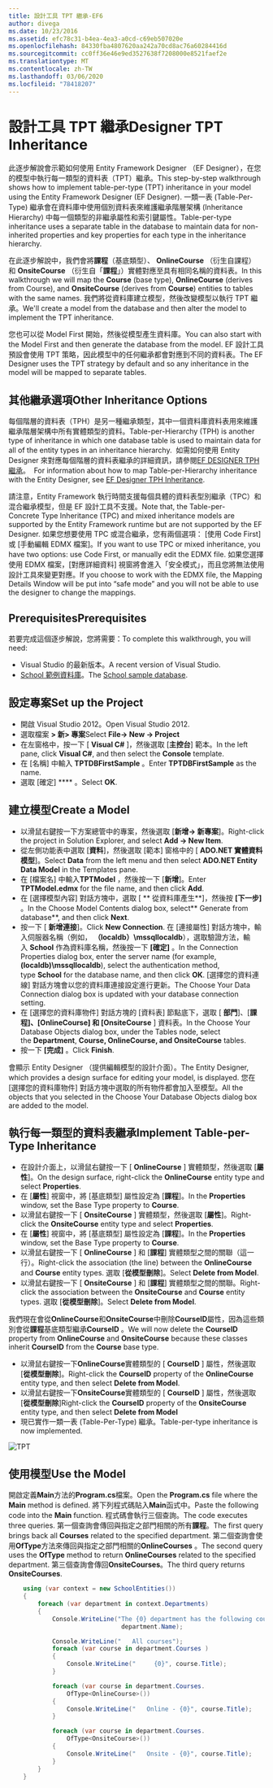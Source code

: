 ```yaml
---
title: 設計工具 TPT 繼承-EF6
author: divega
ms.date: 10/23/2016
ms.assetid: efc78c31-b4ea-4ea3-a0cd-c69eb507020e
ms.openlocfilehash: 84330fba4807620aa242a70cd8ac76a60284416d
ms.sourcegitcommit: cc0ff36e46e9ed3527638f7208000e8521faef2e
ms.translationtype: MT
ms.contentlocale: zh-TW
ms.lasthandoff: 03/06/2020
ms.locfileid: "78418207"
---
```

# <a name="designer-tpt-inheritance"></a><span data-ttu-id="850da-102">設計工具 TPT 繼承</span><span class="sxs-lookup"><span data-stu-id="850da-102">Designer TPT Inheritance</span></span>
<span data-ttu-id="850da-103">此逐步解說會示範如何使用 Entity Framework Designer （EF Designer），在您的模型中執行每一類型的資料表（TPT）繼承。</span><span class="sxs-lookup"><span data-stu-id="850da-103">This step-by-step walkthrough shows how to implement table-per-type (TPT) inheritance in your model using the Entity Framework Designer (EF Designer).</span></span> <span data-ttu-id="850da-104">一類一表 (Table-Per-Type) 繼承會在資料庫中使用個別資料表來維護繼承階層架構 (Inheritance Hierarchy) 中每一個類型的非繼承屬性和索引鍵屬性。</span><span class="sxs-lookup"><span data-stu-id="850da-104">Table-per-type inheritance uses a separate table in the database to maintain data for non-inherited properties and key properties for each type in the inheritance hierarchy.</span></span>

<span data-ttu-id="850da-105">在此逐步解說中，我們會將**課程**（基底類型）、 **OnlineCourse** （衍生自課程）和 **OnsiteCourse** （衍生自「**課程**」）實體對應至具有相同名稱的資料表。</span><span class="sxs-lookup"><span data-stu-id="850da-105">In this walkthrough we will map the **Course** (base type), **OnlineCourse** (derives from Course), and **OnsiteCourse** (derives from **Course**) entities to tables with the same names.</span></span> <span data-ttu-id="850da-106">我們將從資料庫建立模型，然後改變模型以執行 TPT 繼承。</span><span class="sxs-lookup"><span data-stu-id="850da-106">We'll create a model from the database and then alter the model to implement the TPT inheritance.</span></span>

<span data-ttu-id="850da-107">您也可以從 Model First 開始，然後從模型產生資料庫。</span><span class="sxs-lookup"><span data-stu-id="850da-107">You can also start with the Model First and then generate the database from the model.</span></span> <span data-ttu-id="850da-108">EF 設計工具預設會使用 TPT 策略，因此模型中的任何繼承都會對應到不同的資料表。</span><span class="sxs-lookup"><span data-stu-id="850da-108">The EF Designer uses the TPT strategy by default and so any inheritance in the model will be mapped to separate tables.</span></span>

## <a name="other-inheritance-options"></a><span data-ttu-id="850da-109">其他繼承選項</span><span class="sxs-lookup"><span data-stu-id="850da-109">Other Inheritance Options</span></span>

<span data-ttu-id="850da-110">每個階層的資料表（TPH）是另一種繼承類型，其中一個資料庫資料表用來維護繼承階層架構中所有實體類型的資料。</span><span class="sxs-lookup"><span data-stu-id="850da-110">Table-per-Hierarchy (TPH) is another type of inheritance in which one database table is used to maintain data for all of the entity types in an inheritance hierarchy.</span></span><span data-ttu-id="850da-111">  如需如何使用 Entity Designer 來對應每個階層的資料表繼承的詳細資訊，請參閱[EF DESIGNER TPH 繼承](~/ef6/modeling/designer/inheritance/tph.md)。</span><span class="sxs-lookup"><span data-stu-id="850da-111">  For information about how to map Table-per-Hierarchy inheritance with the Entity Designer, see [EF Designer TPH Inheritance](~/ef6/modeling/designer/inheritance/tph.md).</span></span> 

<span data-ttu-id="850da-112">請注意，Entity Framework 執行時間支援每個具體的資料表型別繼承（TPC）和混合繼承模型，但是 EF 設計工具不支援。</span><span class="sxs-lookup"><span data-stu-id="850da-112">Note that, the Table-per-Concrete Type Inheritance (TPC) and mixed inheritance models are supported by the Entity Framework runtime but are not supported by the EF Designer.</span></span> <span data-ttu-id="850da-113">如果您想要使用 TPC 或混合繼承，您有兩個選項： [使用 Code First] 或 [手動編輯 EDMX 檔案]。</span><span class="sxs-lookup"><span data-stu-id="850da-113">If you want to use TPC or mixed inheritance, you have two options: use Code First, or manually edit the EDMX file.</span></span> <span data-ttu-id="850da-114">如果您選擇使用 EDMX 檔案，[對應詳細資料] 視窗將會進入「安全模式」，而且您將無法使用設計工具來變更對應。</span><span class="sxs-lookup"><span data-stu-id="850da-114">If you choose to work with the EDMX file, the Mapping Details Window will be put into “safe mode” and you will not be able to use the designer to change the mappings.</span></span>

## <a name="prerequisites"></a><span data-ttu-id="850da-115">Prerequisites</span><span class="sxs-lookup"><span data-stu-id="850da-115">Prerequisites</span></span>

<span data-ttu-id="850da-116">若要完成這個逐步解說，您將需要：</span><span class="sxs-lookup"><span data-stu-id="850da-116">To complete this walkthrough, you will need:</span></span>

- <span data-ttu-id="850da-117">Visual Studio 的最新版本。</span><span class="sxs-lookup"><span data-stu-id="850da-117">A recent version of Visual Studio.</span></span>
- <span data-ttu-id="850da-118">[School 範例資料庫](~/ef6/resources/school-database.md)。</span><span class="sxs-lookup"><span data-stu-id="850da-118">The [School sample database](~/ef6/resources/school-database.md).</span></span>

## <a name="set-up-the-project"></a><span data-ttu-id="850da-119">設定專案</span><span class="sxs-lookup"><span data-stu-id="850da-119">Set up the Project</span></span>

-   <span data-ttu-id="850da-120">開啟 Visual Studio 2012。</span><span class="sxs-lookup"><span data-stu-id="850da-120">Open Visual Studio 2012.</span></span>
-   <span data-ttu-id="850da-121">選取檔案 **&gt; 新&gt; 專案**</span><span class="sxs-lookup"><span data-stu-id="850da-121">Select **File-&gt; New -&gt; Project**</span></span>
-   <span data-ttu-id="850da-122">在左窗格中，按一下 [ **Visual C\#** ]，然後選取 [**主控台**] 範本。</span><span class="sxs-lookup"><span data-stu-id="850da-122">In the left pane, click **Visual C\#**, and then select the **Console** template.</span></span>
-   <span data-ttu-id="850da-123">在 [名稱] 中輸入 **TPTDBFirstSample** 。</span><span class="sxs-lookup"><span data-stu-id="850da-123">Enter **TPTDBFirstSample** as the name.</span></span>
-   <span data-ttu-id="850da-124">選取 [確定] \*\*\*\* 。</span><span class="sxs-lookup"><span data-stu-id="850da-124">Select **OK**.</span></span>

## <a name="create-a-model"></a><span data-ttu-id="850da-125">建立模型</span><span class="sxs-lookup"><span data-stu-id="850da-125">Create a Model</span></span>

-   <span data-ttu-id="850da-126">以滑鼠右鍵按一下方案總管中的專案，然後選取 [**新增-&gt; 新專案**]。</span><span class="sxs-lookup"><span data-stu-id="850da-126">Right-click the project in Solution Explorer, and select **Add -&gt; New Item**.</span></span>
-   <span data-ttu-id="850da-127">從左側功能表中選取 [**資料**]，然後選取 [範本] 窗格中的 [ **ADO.NET 實體資料模型**]。</span><span class="sxs-lookup"><span data-stu-id="850da-127">Select **Data** from the left menu and then select **ADO.NET Entity Data Model** in the Templates pane.</span></span>
-   <span data-ttu-id="850da-128">在 [檔案名] 中輸入**TPTModel** ，然後按一下 [**新增**]。</span><span class="sxs-lookup"><span data-stu-id="850da-128">Enter **TPTModel.edmx** for the file name, and then click **Add**.</span></span>
-   <span data-ttu-id="850da-129">在 [選擇模型內容] 對話方塊中，選取 [ ** 從資料庫產生**]，然後按 **[下一步]** 。</span><span class="sxs-lookup"><span data-stu-id="850da-129">In the Choose Model Contents dialog box, select** Generate from database**, and then click **Next**.</span></span>
-   <span data-ttu-id="850da-130">按一下 [ **新增連接**]。</span><span class="sxs-lookup"><span data-stu-id="850da-130">Click **New Connection**.</span></span>
    <span data-ttu-id="850da-131">在 [連接屬性] 對話方塊中，輸入伺服器名稱（例如， **（localdb）\\mssqllocaldb**），選取驗證方法，輸入 **School** 作為資料庫名稱，然後按一下 **[確定]** 。</span><span class="sxs-lookup"><span data-stu-id="850da-131">In the Connection Properties dialog box, enter the server name (for example, **(localdb)\\mssqllocaldb**), select the authentication method, type **School** for the database name, and then click **OK**.</span></span>
    <span data-ttu-id="850da-132">[選擇您的資料連線] 對話方塊會以您的資料庫連接設定進行更新。</span><span class="sxs-lookup"><span data-stu-id="850da-132">The Choose Your Data Connection dialog box is updated with your database connection setting.</span></span>
-   <span data-ttu-id="850da-133">在 [選擇您的資料庫物件] 對話方塊的 [資料表] 節點底下，選取 [ **部門**]、[**課程]、[OnlineCourse] 和 [OnsiteCourse** ] 資料表。</span><span class="sxs-lookup"><span data-stu-id="850da-133">In the Choose Your Database Objects dialog box, under the Tables node, select the **Department**, **Course, OnlineCourse, and OnsiteCourse** tables.</span></span>
-   <span data-ttu-id="850da-134">按一下 **[完成]** 。</span><span class="sxs-lookup"><span data-stu-id="850da-134">Click **Finish**.</span></span>

<span data-ttu-id="850da-135">會顯示 Entity Designer （提供編輯模型的設計介面）。</span><span class="sxs-lookup"><span data-stu-id="850da-135">The Entity Designer, which provides a design surface for editing your model, is displayed.</span></span> <span data-ttu-id="850da-136">您在 [選擇您的資料庫物件] 對話方塊中選取的所有物件都會加入至模型。</span><span class="sxs-lookup"><span data-stu-id="850da-136">All the objects that you selected in the Choose Your Database Objects dialog box are added to the model.</span></span>

## <a name="implement-table-per-type-inheritance"></a><span data-ttu-id="850da-137">執行每一類型的資料表繼承</span><span class="sxs-lookup"><span data-stu-id="850da-137">Implement Table-per-Type Inheritance</span></span>

-   <span data-ttu-id="850da-138">在設計介面上，以滑鼠右鍵按一下 [ **OnlineCourse** ] 實體類型，然後選取 [**屬性**]。</span><span class="sxs-lookup"><span data-stu-id="850da-138">On the design surface, right-click the **OnlineCourse** entity type and select **Properties**.</span></span>
-   <span data-ttu-id="850da-139">在 [**屬性**] 視窗中，將 [基底類型] 屬性設定為 [**課程**]。</span><span class="sxs-lookup"><span data-stu-id="850da-139">In the **Properties** window, set the Base Type property to **Course**.</span></span>
-   <span data-ttu-id="850da-140">以滑鼠右鍵按一下 [ **OnsiteCourse** ] 實體類型，然後選取 [**屬性**]。</span><span class="sxs-lookup"><span data-stu-id="850da-140">Right-click the **OnsiteCourse** entity type and select **Properties**.</span></span>
-   <span data-ttu-id="850da-141">在 [**屬性**] 視窗中，將 [基底類型] 屬性設定為 [**課程**]。</span><span class="sxs-lookup"><span data-stu-id="850da-141">In the **Properties** window, set the Base Type property to **Course**.</span></span>
-   <span data-ttu-id="850da-142">以滑鼠右鍵按一下 [ **OnlineCourse** ] 和 [**課程**] 實體類型之間的關聯（這一行）。</span><span class="sxs-lookup"><span data-stu-id="850da-142">Right-click the association (the line) between the **OnlineCourse** and **Course** entity types.</span></span>
    <span data-ttu-id="850da-143">選取 [**從模型刪除**]。</span><span class="sxs-lookup"><span data-stu-id="850da-143">Select **Delete from Model**.</span></span>
-   <span data-ttu-id="850da-144">以滑鼠右鍵按一下 [ **OnsiteCourse** ] 和 [**課程**] 實體類型之間的關聯。</span><span class="sxs-lookup"><span data-stu-id="850da-144">Right-click the association between the **OnsiteCourse** and **Course** entity types.</span></span>
    <span data-ttu-id="850da-145">選取 [**從模型刪除**]。</span><span class="sxs-lookup"><span data-stu-id="850da-145">Select **Delete from Model**.</span></span>

<span data-ttu-id="850da-146">我們現在會從**OnlineCourse**和**OnsiteCourse**中刪除**CourseID**屬性，因為這些類別會從**課程**基底類型繼承**CourseID** 。</span><span class="sxs-lookup"><span data-stu-id="850da-146">We will now delete the **CourseID** property from **OnlineCourse** and **OnsiteCourse** because these classes inherit **CourseID** from the **Course** base type.</span></span>

-   <span data-ttu-id="850da-147">以滑鼠右鍵按一下**OnlineCourse**實體類型的 [ **CourseID** ] 屬性，然後選取 [**從模型刪除**]。</span><span class="sxs-lookup"><span data-stu-id="850da-147">Right-click the **CourseID** property of the **OnlineCourse** entity type, and then select **Delete from Model**.</span></span>
-   <span data-ttu-id="850da-148">以滑鼠右鍵按一下**OnsiteCourse**實體類型的 [ **CourseID** ] 屬性，然後選取 [**從模型刪除**]</span><span class="sxs-lookup"><span data-stu-id="850da-148">Right-click the **CourseID** property of the **OnsiteCourse** entity type, and then select **Delete from Model**</span></span>
-   <span data-ttu-id="850da-149">現已實作一類一表 (Table-Per-Type) 繼承。</span><span class="sxs-lookup"><span data-stu-id="850da-149">Table-per-type inheritance is now implemented.</span></span>

![TPT](~/ef6/media/tpt.png)

## <a name="use-the-model"></a><span data-ttu-id="850da-151">使用模型</span><span class="sxs-lookup"><span data-stu-id="850da-151">Use the Model</span></span>

<span data-ttu-id="850da-152">開啟定義**Main**方法的**Program.cs**檔案。</span><span class="sxs-lookup"><span data-stu-id="850da-152">Open the **Program.cs** file where the **Main** method is defined.</span></span> <span data-ttu-id="850da-153">將下列程式碼貼入**Main**函式中。</span><span class="sxs-lookup"><span data-stu-id="850da-153">Paste the following code into the **Main** function.</span></span> <span data-ttu-id="850da-154">程式碼會執行三個查詢。</span><span class="sxs-lookup"><span data-stu-id="850da-154">The code executes three queries.</span></span> <span data-ttu-id="850da-155">第一個查詢會傳回與指定之部門相關的所有**課程**。</span><span class="sxs-lookup"><span data-stu-id="850da-155">The first query brings back all **Courses** related to the specified department.</span></span> <span data-ttu-id="850da-156">第二個查詢會使用**OfType**方法來傳回與指定之部門相關的**OnlineCourses** 。</span><span class="sxs-lookup"><span data-stu-id="850da-156">The second query uses the **OfType** method to return **OnlineCourses** related to the specified department.</span></span> <span data-ttu-id="850da-157">第三個查詢會傳回**OnsiteCourses**。</span><span class="sxs-lookup"><span data-stu-id="850da-157">The third query returns **OnsiteCourses**.</span></span>

``` csharp
    using (var context = new SchoolEntities())
    {
        foreach (var department in context.Departments)
        {
            Console.WriteLine("The {0} department has the following courses:",
                               department.Name);

            Console.WriteLine("   All courses");
            foreach (var course in department.Courses )
            {
                Console.WriteLine("     {0}", course.Title);
            }

            foreach (var course in department.Courses.
                OfType<OnlineCourse>())
            {
                Console.WriteLine("   Online - {0}", course.Title);
            }

            foreach (var course in department.Courses.
                OfType<OnsiteCourse>())
            {
                Console.WriteLine("   Onsite - {0}", course.Title);
            }
        }
    }
```
